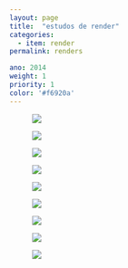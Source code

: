 ```yaml
---
layout: page
title:  "estudos de render"
categories:
  - item: render
permalink: renders

ano: 2014
weight: 1
priority: 1
color: '#f6920a'
---
```


<figure><img src="{{ site.baseurl }}/assets/renders/cadeira_alfa1.jpg"/></figure>
<figure><img src="{{ site.baseurl }}/assets/renders/minhocao.png"/></figure>
<figure><img src="{{ site.baseurl }}/assets/renders/minhocao2.png"/></figure>
<figure><img class="left" src="{{ site.baseurl }}/assets/renders/cadeira_duna1.jpg"/></figure>
<figure><img class="left" src="{{ site.baseurl }}/assets/renders/cadeira_duna2.jpg"/></figure>
<figure><img src="{{ site.baseurl }}/assets/renders/studio_diso.jpg"/></figure>
<figure><img class="left" src="{{ site.baseurl }}/assets/renders/bike3.jpg"/></figure>
<figure><img class="left" src="{{ site.baseurl }}/assets/renders/bike5.jpg"/></figure>
<figure><img src="{{ site.baseurl }}/assets/renders/buneco_madeira.jpg"/></figure>
